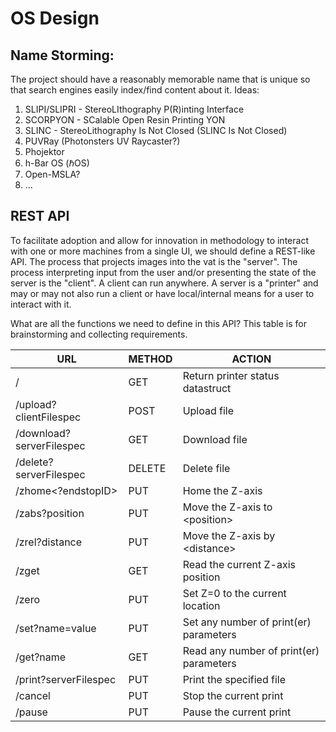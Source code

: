 # OS Design

## Name Storming:
The project should have a reasonably memorable name that is unique so that search engines easily
index/find content about it.  Ideas: 
 1. SLIPI/SLIPRI - StereoLIthography P(R)inting Interface
 2. SCORPYON - SCalable Open Resin Printing YON
 3. SLINC - StereoLithography Is Not Closed (SLINC Is Not Closed)
 4. PUVRay (Photonsters UV Raycaster?)
 5. Phojektor
 6. h-Bar OS (ℏOS)
 7. Open-MSLA?
 8. ...
 
## REST API
To facilitate adoption and allow for innovation in methodology to interact with one or more machines from a single UI, we should
define a REST-like API.  The process that projects images into the vat is the "server".  The process interpreting
input from the user and/or presenting the state of the server is the "client".  A client can run anywhere.  A server is a "printer" and may
or may not also run a client or have local/internal means for a user to interact with it.

What are all the functions we need to define in this API?  This table is for brainstorming and collecting requirements.

URL | METHOD | ACTION
--- | ------ | ------
/ | GET | Return printer status datastruct
/upload?clientFilespec | POST | Upload file
/download?serverFilespec | GET | Download file
/delete?serverFilespec | DELETE | Delete file
/zhome\<?endstopID\> | PUT | Home the Z-axis
/zabs?position | PUT | Move the Z-axis to \<position\>
/zrel?distance | PUT | Move the Z-axis by \<distance\>
/zget | GET | Read the current Z-axis position
/zero | PUT | Set Z=0 to the current location
/set?name=value | PUT | Set any number of print(er) parameters
/get?name | GET | Read any number of print(er) parameters
/print?serverFilespec | PUT | Print the specified file
/cancel | PUT | Stop the current print
/pause | PUT | Pause the current print
